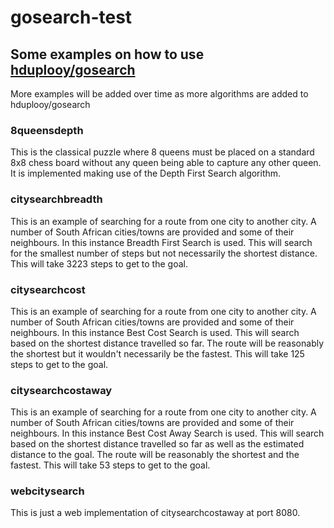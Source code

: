 # gosearch-test

## Some examples on how to use [hduplooy/gosearch](https://github.com/hduplooy/gosearch)

More examples will be added over time as more algorithms are added to hduplooy/gosearch

### 8queensdepth

This is the classical puzzle where 8 queens must be placed on a standard 8x8 chess board without any queen being able to capture any other queen. It is implemented making use of the Depth First Search algorithm.

### citysearchbreadth

This is an example of searching for a route from one city to another city. A number of South African cities/towns are provided and some of their neighbours. In this instance Breadth First Search is used. This will search for the smallest number of steps but not necessarily the shortest distance. This will take 3223 steps to get to the goal.

### citysearchcost

This is an example of searching for a route from one city to another city. A number of South African cities/towns are provided and some of their neighbours. In this instance Best Cost Search is used. This will search based on the shortest distance travelled so far. The route will be reasonably the shortest but it wouldn't necessarily be the fastest. This will take 125 steps to get to the goal.

### citysearchcostaway

This is an example of searching for a route from one city to another city. A number of South African cities/towns are provided and some of their neighbours. In this instance Best Cost Away Search is used. This will search based on the shortest distance travelled so far as well as the estimated distance to the goal. The route will be reasonably the shortest and the fastest. This will take 53 steps to get to the goal.

### webcitysearch

This is just a web implementation of citysearchcostaway at port 8080.


